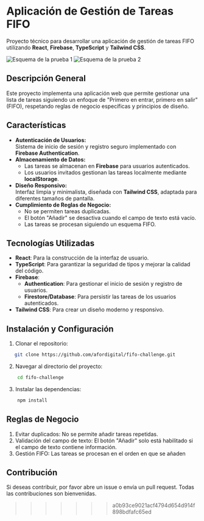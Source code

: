 # Aplicación de Gestión de Tareas FIFO

Proyecto técnico para desarrollar una aplicación de gestión de tareas FIFO utilizando **React**, **Firebase**, **TypeScript** y **Tailwind CSS**.

![Esquema de la prueba 1](https://media.discordapp.net/attachments/1075542478519808000/1321869986330841160/firefox_24_December_12_LBgtgSw_.png?ex=676ecedb&is=676d7d5b&hm=7a76759ea27ce2d42e4f7420352fb516d0ff7e6af5511bfcdff859a03359bc31&=&format=webp&quality=lossless&width=1157&height=671)
![Esquema de la prueba 2](https://media.discordapp.net/attachments/1075542478519808000/1321869986712518686/firefox_24_December_12_4kVrMiw_.png?ex=676ecedb&is=676d7d5b&hm=35ec18c898e5dbc2fa570ba6f717faa942eeac435d4da444dcfd6ee5b49d86bc&=&format=webp&quality=lossless&width=1190&height=671)

## Descripción General

Este proyecto implementa una aplicación web que permite gestionar una lista de tareas siguiendo un enfoque de "Primero en entrar, primero en salir" (FIFO), respetando reglas de negocio específicas y principios de diseño.

## Características

- **Autenticación de Usuarios:**  
  Sistema de inicio de sesión y registro seguro implementado con **Firebase Authentication**.
- **Almacenamiento de Datos:**
  - Las tareas se almacenan en **Firebase** para usuarios autenticados.
  - Los usuarios invitados gestionan las tareas localmente mediante **localStorage**.
- **Diseño Responsivo:**  
  Interfaz limpia y minimalista, diseñada con **Tailwind CSS**, adaptada para diferentes tamaños de pantalla.
- **Cumplimiento de Reglas de Negocio:**
  - No se permiten tareas duplicadas.
  - El botón "Añadir" se desactiva cuando el campo de texto está vacío.
  - Las tareas se procesan siguiendo un esquema FIFO.

## Tecnologías Utilizadas

- **React**: Para la construcción de la interfaz de usuario.
- **TypeScript**: Para garantizar la seguridad de tipos y mejorar la calidad del código.
- **Firebase**:
  - **Authentication**: Para gestionar el inicio de sesión y registro de usuarios.
  - **Firestore/Database**: Para persistir las tareas de los usuarios autenticados.
- **Tailwind CSS**: Para crear un diseño moderno y responsivo.

## Instalación y Configuración

1. Clonar el repositorio:

```bash
   git clone https://github.com/afordigital/fifo-challenge.git
```

2. Navegar al directorio del proyecto:

```bash
    cd fifo-challenge
```

3. Instalar las dependencias:

```bash
    npm install
```

## Reglas de Negocio

1. Evitar duplicados: No se permite añadir tareas repetidas.
2. Validación del campo de texto: El botón "Añadir" solo está habilitado si el campo de texto contiene información.
3. Gestión FIFO: Las tareas se procesan en el orden en que se añaden

## Contribución

Si deseas contribuir, por favor abre un issue o envía un pull request. Todas las contribuciones son bienvenidas.

> > > > > > > a0b93ce9021acf4794d654d914f898bdfafc65ed
